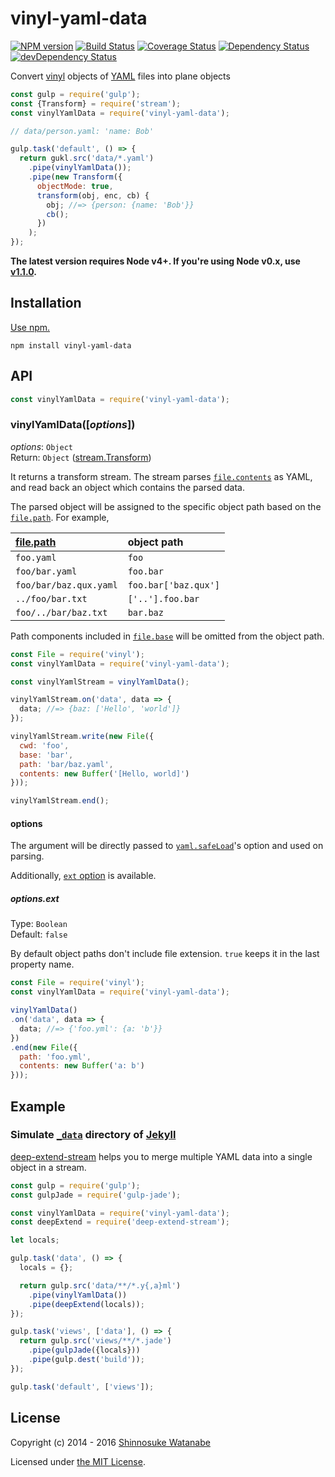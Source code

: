 # vinyl-yaml-data

[![NPM version](https://img.shields.io/npm/v/vinyl-yaml-data.svg)](https://www.npmjs.com/package/vinyl-yaml-data)
[![Build Status](https://travis-ci.org/shinnn/vinyl-yaml-data.svg?branch=master)](https://travis-ci.org/shinnn/vinyl-yaml-data)
[![Coverage Status](https://img.shields.io/coveralls/shinnn/vinyl-yaml-data.svg)](https://coveralls.io/r/shinnn/vinyl-yaml-data)
[![Dependency Status](https://david-dm.org/shinnn/vinyl-yaml-data.svg)](https://david-dm.org/shinnn/vinyl-yaml-data)
[![devDependency Status](https://david-dm.org/shinnn/vinyl-yaml-data/dev-status.svg)](https://david-dm.org/shinnn/vinyl-yaml-data#info=devDependencies)

Convert [vinyl](https://github.com/gulpjs/vinyl) objects of [YAML](http://www.yaml.org/) files into plane objects

```javascript
const gulp = require('gulp');
const {Transform} = require('stream');
const vinylYamlData = require('vinyl-yaml-data');

// data/person.yaml: 'name: Bob'

gulp.task('default', () => {
  return gukl.src('data/*.yaml')
    .pipe(vinylYamlData());
    .pipe(new Transform({
      objectMode: true,
      transform(obj, enc, cb) {
        obj; //=> {person: {name: 'Bob'}}
        cb();
      })
    );
});
```

**The latest version requires Node v4+. If you're using Node v0.x, use [v1.1.0](https://github.com/shinnn/vinyl-yaml-data/tree/v1.1.0).**

## Installation

[Use npm.](https://docs.npmjs.com/cli/install)

```
npm install vinyl-yaml-data
```

## API

```javascript
const vinylYamlData = require('vinyl-yaml-data');
```

### vinylYamlData([*options*])

[file.path]: https://github.com/gulpjs/vinyl#optionspath

*options*: `Object`  
Return: `Object` ([stream.Transform](https://nodejs.org/api/stream.html#stream_class_stream_transform_1))

It returns a transform stream. The stream parses [`file.contents`](https://github.com/gulpjs/vinyl#optionscontents) as YAML, and read back an object which contains the parsed data.

The parsed object will be assigned to the specific object path based on the [`file.path`][file.path]. For example,

| [file.path]            | object path          |
| :--------------------- | :------------------- |
| `foo.yaml`             | `foo`                |
| `foo/bar.yaml`         | `foo.bar`            |
| `foo/bar/baz.qux.yaml` | `foo.bar['baz.qux']` |
| `../foo/bar.txt`       | `['..'].foo.bar`     |
| `foo/../bar/baz.txt`   | `bar.baz`            |

Path components included in [`file.base`](https://github.com/gulpjs/vinyl#optionsbase) will be omitted from the object path.

```javascript
const File = require('vinyl');
const vinylYamlData = require('vinyl-yaml-data');

const vinylYamlStream = vinylYamlData();

vinylYamlStream.on('data', data => {
  data; //=> {baz: ['Hello', 'world']}
});

vinylYamlStream.write(new File({
  cwd: 'foo',
  base: 'bar',
  path: 'bar/baz.yaml',
  contents: new Buffer('[Hello, world]')
}));

vinylYamlStream.end();
```

#### options

The argument will be directly passed to [`yaml.safeLoad`](https://github.com/nodeca/js-yaml#safeload-string---options-)'s option and used on parsing.

Additionally, [`ext` option](#optionsext) is available.

##### options.ext

Type: `Boolean`  
Default: `false`

By default object paths don't include file extension. `true` keeps it in the last property name.

```javascript
const File = require('vinyl');
const vinylYamlData = require('vinyl-yaml-data');

vinylYamlData()
.on('data', data => {
  data; //=> {'foo.yml': {a: 'b'}}
})
.end(new File({
  path: 'foo.yml',
  contents: new Buffer('a: b')
}));
```

## Example

### Simulate [`_data`](https://jekyllrb.com/docs/datafiles/) directory of [Jekyll](https://jekyllrb.com/)

[deep-extend-stream](https://github.com/shinnn/deep-extend-stream) helps you to merge multiple YAML data into a single object in a stream.

```javascript
const gulp = require('gulp');
const gulpJade = require('gulp-jade');

const vinylYamlData = require('vinyl-yaml-data');
const deepExtend = require('deep-extend-stream');

let locals;

gulp.task('data', () => {
  locals = {};

  return gulp.src('data/**/*.y{,a}ml')
    .pipe(vinylYamlData())
    .pipe(deepExtend(locals));
});

gulp.task('views', ['data'], () => {
  return gulp.src('views/**/*.jade')
    .pipe(gulpJade({locals}))
    .pipe(gulp.dest('build'));
});

gulp.task('default', ['views']);
```

## License

Copyright (c) 2014 - 2016 [Shinnosuke Watanabe](https://github.com/shinnn)

Licensed under [the MIT License](./LICENSE).

